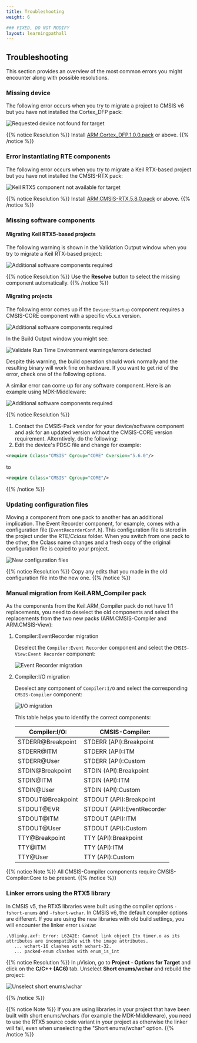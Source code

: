 ```yaml
---
title: Troubleshooting
weight: 6

### FIXED, DO NOT MODIFY
layout: learningpathall
---
```


## Troubleshooting

This section provides an overview of the most common errors you might encounter along with possible resolutions.

### Missing device

The following error occurs when you try to migrate a project to CMSIS v6 but you have not installed the Cortex_DFP pack:

![Requested device not found for target](./Device_missing.png)

{{% notice Resolution %}}
Install [ARM.Cortex_DFP.1.0.0.pack](https://www.keil.com/pack/ARM.Cortex_DFP_.1.0.0.pack) or above.
{{% /notice %}}

### Error instantiating RTE components

The following error occurs when you try to migrate a Keil RTX-based project but you have not installed the CMSIS-RTX pack:

![Keil RTX5 component not available for target](./CMSIS-RTX_missing.png)

{{% notice Resolution %}}
Install [ARM.CMSIS-RTX.5.8.0.pack](https://www.keil.com/pack/ARM.CMSIS-RTX.5.8.0.pack) or above.
{{% /notice %}}

### Missing software components

#### Migrating Keil RTX5-based projects

The following warning is shown in the Validation Output window when you try to migrate a Keil RTX-based project:

![Additional software components required](./OS_Tick_missing.png)

{{% notice Resolution %}}
Use the **Resolve** button to select the missing component automatically.
{{% /notice %}}

#### Migrating projects

The following error comes up if the `Device:Startup` component requires a CMSIS-CORE component with a specific v5.x.x version.

![Additional software components required](./install_missing_component.png)

In the Build Output window you might see:

![Validate Run Time Environment warnings/errors detected](./build_output.png)

Despite this warning, the build operation should work normally and the resulting binary will work fine on hardware. If you want to get rid of the error, check one of the following options.

A similar error can come up for any software component. Here is an example using MDK-Middleware:

![Additional software components required](./middleware.png)

{{% notice Resolution %}}
1. Contact the CMSIS-Pack vendor for your device/software component and ask for an updated version without the CMSIS-CORE version requirement. Alterntively, do the following:
2. Edit the device's PDSC file and change for example:
```xml
<require Cclass="CMSIS" Cgroup="CORE" Cversion="5.6.0"/>
```
to
```xml
<require Cclass="CMSIS" Cgroup="CORE"/>
```
{{% /notice %}}

### Updating configuration files

Moving a component from one pack to another has an additional implication. The Event Recorder component, for example, comes with a configuration file (`EventRecorderConf.h`). This configuration file is stored in the project under the RTE/*Cclass* folder. When you switch from one pack to the other, the Cclass name changes and a fresh copy of the original configuration file is copied to your project.

![New configuration files](./configuration_files.png)

{{% notice Resolution %}}
Copy any edits that you made in the old configuration file into the new one.
{{% /notice %}}

### Manual migration from Keil.ARM_Compiler pack

As the components from the Keil.ARM_Compiler pack do not have 1:1 replacements, you need to deselect the old components and select the replacements from the two new packs (ARM.CMSIS-Compiler and ARM.CMSIS-View):

1. Compiler:EventRecorder migration

   Deselect the `Compiler:Event Recorder` component and select the `CMSIS-View:Event Recorder` component:

   ![Event Recorder migration](./EventRecorder_migration.png)
2. Compiler:I/O migration

   Deselect any component of `Compiler:I/O` and select the corresponding `CMSIS-Compiler` component:

   ![I/O migration](./IO_migration.png)

   This table helps you to identify the correct components:

   | Compiler:I/O:     | CMSIS-Compiler:            |
   |-------------------|----------------------------|
   | STDERR@Breakpoint | STDERR (API):Breakpoint    |
   | STDERR@ITM        | STDERR (API):ITM           |
   | STDERR@User       | STDERR (API):Custom        |
   | STDIN@Breakpoint  | STDIN (API):Breakpoint     |
   | STDIN@ITM         | STDIN (API):ITM            |
   | STDIN@User        | STDIN (API):Custom         |
   | STDOUT@Breakpoint | STDOUT (API):Breakpoint    |
   | STDOUT@EVR        | STDOUT (API):EventRecorder |
   | STDOUT@ITM        | STDOUT (API):ITM           |
   | STDOUT@User       | STDOUT (API):Custom        |
   | TTY@Breakpoint    | TTY (API):Breakpoint       |
   | TTY@ITM           | TTY (API):ITM              |
   | TTY@User          | TTY (API):Custom           |

{{% notice Note %}}
All CMSIS-Compiler components require CMSIS-Compiler:Core to be present.
{{% /notice %}}

### Linker errors using the RTX5 library

In CMSIS v5, the RTX5 libraries were built using the compiler options `-fshort-enums` and `-fshort-wchar`. In CMSIS v6, the default compiler options are different. If you are using the new libraries with old build settings, you will encounter the linker error `L6242W`:

```
.\Blinky.axf: Error: L6242E: Cannot link object Itx timer.o as its attributes are incompatible with the image attributes.
   ... wchart-16 clashes with wchart-32.
   ... packed-enum clashes with enum_is_int
```

{{% notice Resolution %}}
In µVision, go to **Project - Options for Target** and click on the **C/C++ (AC6)** tab. Unselect **Short enums/wchar** and rebuild the project:

![Unselect short enums/wchar](./compiler_settings.png)

{{% /notice %}}

{{% notice Note %}}
If you are using libraries in your project that have been built with short enums/wchars (for example the MDK-Middleware), you need to use the RTX5 source code variant in your project as otherwise the linker will fail, even when unselecting the "Short enums/wchar" option.
{{% /notice %}}
